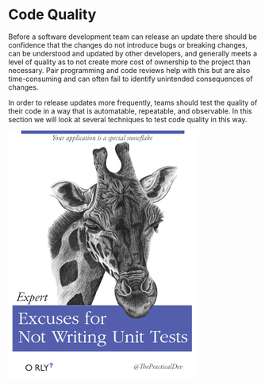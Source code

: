# Code Quality

Before a software development team can release an update there should be confidence that the changes do not introduce bugs or breaking changes, can be understood and updated by other developers, and generally meets a level of quality as to not create more cost of ownership to the project than necessary. Pair programming and code reviews help with this but are also time-consuming and can often fail to identify unintended consequences of changes.

In order to release updates more frequently, teams should test the quality of their code in a way that is automatable, repeatable, and observable. In this section we will look at several techniques to test code quality in this way.

![unit test image](./img4/unit-test-excuses.webp ':size=381x500 :class=img-shadow-center :alt= unit test image')
